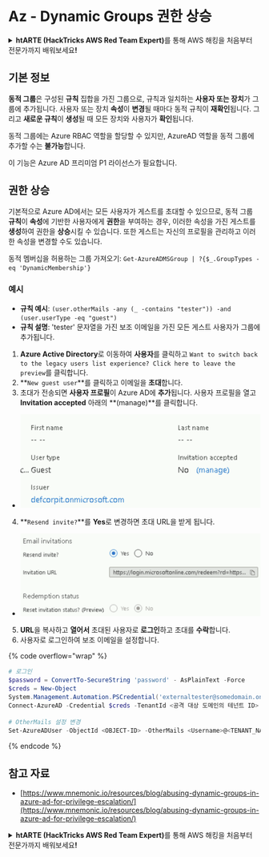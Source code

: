 # Az - Dynamic Groups 권한 상승

<details>

<summary><strong>htARTE (HackTricks AWS Red Team Expert)</strong>를 통해 AWS 해킹을 처음부터 전문가까지 배워보세요<strong>!</strong></summary>

HackTricks를 지원하는 다른 방법:

* HackTricks에서 **회사 광고를 보거나 HackTricks를 PDF로 다운로드**하려면 [**SUBSCRIPTION PLANS**](https://github.com/sponsors/carlospolop)를 확인하세요!
* [**공식 PEASS & HackTricks 상품**](https://peass.creator-spring.com)을 구매하세요.
* 독점적인 [**NFTs**](https://opensea.io/collection/the-peass-family) 컬렉션인 [**The PEASS Family**](https://opensea.io/collection/the-peass-family)를 발견하세요.
* 💬 [**Discord 그룹**](https://discord.gg/hRep4RUj7f) 또는 [**텔레그램 그룹**](https://t.me/peass)에 **참여**하거나 **Twitter** 🐦 [**@hacktricks_live**](https://twitter.com/hacktricks_live)를 **팔로우**하세요.
* [**HackTricks**](https://github.com/carlospolop/hacktricks)와 [**HackTricks Cloud**](https://github.com/carlospolop/hacktricks-cloud) github 저장소에 **PR을 제출**하여 여러분의 해킹 기법을 공유하세요.

</details>

## 기본 정보

**동적 그룹**은 구성된 **규칙** 집합을 가진 그룹으로, 규칙과 일치하는 **사용자 또는 장치**가 그룹에 추가됩니다. 사용자 또는 장치 **속성**이 **변경**될 때마다 동적 규칙이 **재확인**됩니다. 그리고 **새로운 규칙**이 **생성**될 때 모든 장치와 사용자가 **확인**됩니다.

동적 그룹에는 Azure RBAC 역할을 할당할 수 있지만, AzureAD 역할을 동적 그룹에 추가할 수는 **불가능**합니다.

이 기능은 Azure AD 프리미엄 P1 라이선스가 필요합니다.

## 권한 상승

기본적으로 Azure AD에서는 모든 사용자가 게스트를 초대할 수 있으므로, 동적 그룹 **규칙**이 **속성**에 기반한 사용자에게 **권한**을 부여하는 경우, 이러한 속성을 가진 게스트를 **생성**하여 권한을 **상승**시킬 수 있습니다. 또한 게스트는 자신의 프로필을 관리하고 이러한 속성을 변경할 수도 있습니다.

동적 멤버십을 허용하는 그룹 가져오기: `Get-AzureADMSGroup | ?{$_.GroupTypes -eq 'DynamicMembership'}`

### 예시

* **규칙 예시**: `(user.otherMails -any (_ -contains "tester")) -and (user.userType -eq "guest")`
* **규칙 설명**: 'tester' 문자열을 가진 보조 이메일을 가진 모든 게스트 사용자가 그룹에 추가됩니다.

1. **Azure Active Directory**로 이동하여 **사용자**를 클릭하고 `Want to switch back to the legacy users list experience? Click here to leave the preview`를 클릭합니다.
2. **`New guest user`**를 클릭하고 이메일을 **초대**합니다.
3. 초대가 전송되면 **사용자 프로필**이 Azure AD에 **추가**됩니다. 사용자 프로필을 열고 **Invitation accepted** 아래의 **(manage)**를 클릭합니다.
* ![](<../../../.gitbook/assets/image (87) (1).png>)
4. **`Resend invite?`**를 **Yes**로 변경하면 초대 URL을 받게 됩니다.
* ![](<../../../.gitbook/assets/image (11) (1) (2) (1).png>)
5. **URL**을 복사하고 **열어서** 초대된 사용자로 **로그인**하고 초대를 **수락**합니다.
6. 사용자로 로그인하여 보조 이메일을 설정합니다.

{% code overflow="wrap" %}
```powershell
# 로그인
$password = ConvertTo-SecureString 'password' - AsPlainText -Force
$creds = New-Object
System.Management.Automation.PSCredential('externaltester@somedomain.onmicrosoft.com', $Password)
Connect-AzureAD -Credential $creds -TenantId <공격 대상 도메인의 테넌트 ID>

# OtherMails 설정 변경
Set-AzureADUser -ObjectId <OBJECT-ID> -OtherMails <Username>@<TENANT_NAME>.onmicrosoft.com -Verbose
```
{% endcode %}

## 참고 자료

* [https://www.mnemonic.io/resources/blog/abusing-dynamic-groups-in-azure-ad-for-privilege-escalation/](https://www.mnemonic.io/resources/blog/abusing-dynamic-groups-in-azure-ad-for-privilege-escalation/)

<details>

<summary><strong>htARTE (HackTricks AWS Red Team Expert)</strong>를 통해 AWS 해킹을 처음부터 전문가까지 배워보세요<strong>!</strong></summary>

HackTricks를 지원하는 다른 방법:

* HackTricks에서 **회사 광고를 보거나 HackTricks를 PDF로 다운로드**하려면 [**SUBSCRIPTION PLANS**](https://github.com/sponsors/carlospolop)를 확인하세요!
* [**공식 PEASS & HackTricks 상품**](https://peass.creator-spring.com)을 구매하세요.
* 독점적인 [**NFTs**](https://opensea.io/collection/the-peass-family) 컬렉션인 [**The PEASS Family**](https://opensea.io/collection/the-peass-family)를 발견하세요.
* 💬 [**Discord 그룹**](https://discord.gg/hRep4RUj7f) 또는 [**텔레그램 그룹**](https://t.me/peass)에 **참여**하거나 **Twitter** 🐦 [**@hacktricks_live**](https://twitter.com/hacktricks_live)를 **팔로우**하세요.
* [**HackTricks**](https://github.com/carlospolop/hacktricks)와 [**HackTricks Cloud**](https://github.com/carlospolop/hacktricks-cloud) github 저장소에 **PR을 제출**하여 여러분의 해킹 기법을 공유하세요.

</details>
